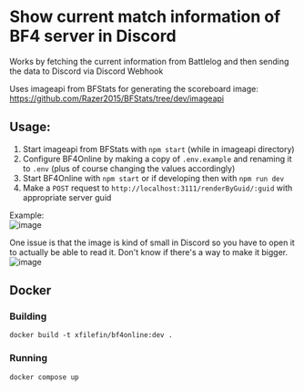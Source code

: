 # Show current match information of BF4 server in Discord

Works by fetching the current information from Battlelog and then sending the data to Discord via Discord Webhook

Uses imageapi from BFStats for generating the scoreboard image: https://github.com/Razer2015/BFStats/tree/dev/imageapi

## Usage:

1. Start imageapi from BFStats with `npm start` (while in imageapi directory)
2. Configure BF4Online by making a copy of `.env.example` and renaming it to `.env` (plus of course changing the values accordingly)
3. Start BF4Online with `npm start` or if developing then with `npm run dev`
4. Make a `POST` request to `http://localhost:3111/renderByGuid/:guid` with appropriate server guid

Example:  
![image](https://github.com/user-attachments/assets/1e2bdb3f-f749-436e-b7ec-dd030ee5a1c2)

One issue is that the image is kind of small in Discord so you have to open it to actually be able to read it. Don't know if there's a way to make it bigger.  
![image](https://github.com/user-attachments/assets/4b7b48ce-7fa1-4ce9-a8b9-8bb79d875e4f)

## Docker

### Building

```
docker build -t xfilefin/bf4online:dev .
```

### Running

```
docker compose up
```
